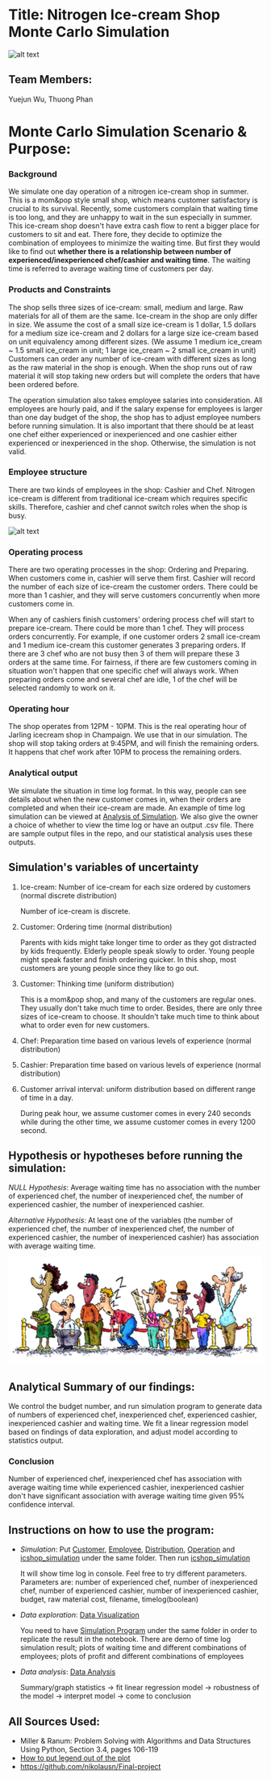 # Title: Nitrogen Ice-cream Shop Monte Carlo Simulation
![alt text](https://torontocitykey.com/wp-content/uploads/2017/11/Labsense-1.jpg)

## Team Members:
Yuejun Wu, Thuong Phan

# Monte Carlo Simulation Scenario & Purpose:
### Background
We simulate one day operation of a nitrogen ice-cream shop in summer. This is a mom&pop style small shop, which means customer satisfactory is crucial to its survival.
Recently, some customers complain that waiting time is too long, and they are unhappy to wait in the sun especially in summer. This ice-cream shop doesn't have extra cash flow
to rent a bigger place for customers to sit and eat. There fore, they decide to optimize the combination of employees to minimize the waiting time. But first they would like to find out
**whether there is a relationship between number of experienced/inexperienced chef/cashier and waiting time**.
The waiting time is referred to average waiting time of customers per day.


### Products and Constraints
The shop sells three sizes of ice-cream: small, medium and large. Raw materials for all of them are the same. Ice-cream in the shop are only differ in size. 
We assume the cost of a small size ice-cream is 1 dollar, 1.5 dollars for a medium size ice-cream and 2 dollars for a large size ice-cream based on 
unit equivalency among different sizes. (We assume 1 medium ice_cream ~ 1.5 small ice_cream in unit; 
1 large ice_cream ~ 2 small ice_cream in unit) Customers can order any number of ice-cream with different sizes as
long as the raw material in the shop is enough. When the shop runs out of raw material it will stop taking new orders but will complete the orders that have been ordered before. 

The operation simulation also takes employee salaries into consideration. All employees are hourly paid, and if the salary expense for employees is larger than one day budget of the shop, the shop
has to adjust employee numbers before running simulation. It is also important that there should be at least one chef either experienced or inexperienced and one cashier either experienced or inexperienced in the shop. 
Otherwise, the simulation is not valid.


### Employee structure
There are two kinds of employees in the shop: Cashier and Chef.
Nitrogen ice-cream is different from traditional ice-cream which requires specific skills. Therefore, cashier and chef cannot switch roles when the shop is busy.

![alt text](http://images.honestcooking.com/wp-content/uploads/2012/06/Milk-Solid-Ice-Cream-Bangkok-495x316.jpg)


### Operating process
There are two operating processes in the shop: Ordering and Preparing. When customers come in, cashier will serve them first. Cashier will record the number of each size of ice-cream
the customer orders. There could be more than 1 cashier, and they will serve customers concurrently when more customers come in. 

When any of cashiers finish customers' ordering process chef will start to prepare ice-cream. There could be more than 1 chef. They will process orders concurrently. For example, if one customer orders 2 small ice-cream and 1 medium ice-cream
this customer generates 3 preparing orders. If there are 3 chef who are not busy then 3 of them will prepare these 3 orders at the same time. For fairness, if there are few customers coming in
situation won't happen that one specific chef will always work. When preparing orders come and several chef are idle, 1 of the chef will be selected randomly to work on it.


### Operating hour
The shop operates from 12PM - 10PM. This is the real operating hour of Jarling icecream shop in Champaign. We use that in our simulation. The shop will stop taking orders at 9:45PM, and
will finish the remaining orders. It happens that chef work after 10PM to process the remaining orders.


### Analytical output
We simulate the situation in time log format. In this way, people can see details about when the new customer comes in, when their orders are completed and when their ice-cream are made.
An example of time log simulation can be viewed at [Analysis of Simulation](Analysis%20of%20simulation.ipynb). We also give the owner a choice of whether to view the time log or have an output .csv
file. There are sample output files in the repo, and our statistical analysis uses these outputs.


## Simulation's variables of uncertainty

1. Ice-cream: Number of ice-cream for each size ordered by customers (normal discrete distribution)
              
      Number of ice-cream is discrete.
              
2. Customer: Ordering time (normal distribution) 

      Parents with kids might take longer time to order as they got distracted by kids frequently. Elderly people speak slowly to order.
      Young people might speak faster and finish ordering quicker. In this shop, most customers are young people since they like to go out.

3. Customer: Thinking time (uniform distribution) 
      
      This is a mom&pop shop, and many of the customers are regular ones. They usually don't take much time to order.
      Besides, there are only three sizes of ice-cream to choose. It shouldn't take much time to think about what to order even for new customers.

4. Chef: Preparation time based on various levels of experience (normal distribution)

5. Cashier: Preparation time based on various levels of experience (normal distribution)

6. Customer arrival interval: uniform distribution based on different range of time in a day.
                              
      During peak hour, we assume customer comes in every 240 seconds while during the other time, we assume customer comes in every 1200 second.


## Hypothesis or hypotheses before running the simulation:
*NULL Hypothesis*: Average waiting time has no association with the number of experienced chef, the number of inexperienced chef, the number of experienced cashier, the number of inexperienced cashier.

*Alternative Hypothesis*: At least one of the variables (the number of experienced chef, the number of inexperienced chef, the number of experienced cashier, the number of inexperienced cashier) has association with average waiting time.

![alt text](https://github.com/sayaaoi/Final_Project/blob/master/data/waiting%20line.png)

## Analytical Summary of our findings:
We control the budget number, and run simulation program to generate data of numbers of experienced chef, inexperienced chef, experienced cashier, inexperienced cashier and waiting time.
We fit a linear regression model based on findings of data exploration, and adjust model according to statistics output.

### Conclusion

Number of experienced chef, inexperienced chef has association with average waiting time while experienced cashier, inexperienced cashier don't have significant association
with average waiting time given 95% confidence interval.

## Instructions on how to use the program:
 - *Simulation*: Put [Customer](Customer.py), [Employee](Employee.py), [Distribution](Distribution.py), [Operation](Operation.py) and [icshop_simulation](icshop_simulation.py) 
 under the same folder. Then run [icshop_simulation](icshop_simulation.py)   
          
     It will show time log in console. Feel free to try different parameters.
     Parameters are: number of experienced chef, number of inexperienced chef, number of experienced cashier, number of inexperienced cashier, budget, raw material cost, filename, timelog(boolean) 

 - *Data exploration*: [Data Visualization](Analysis%20of%20simulation.ipynb)   
          
    You need to have [Simulation Program](icshop_simulation.py) under the same folder in order to replicate the result in the notebook.
    There are demo of time log simulation result; plots of waiting time and different combinations of employees; plots of profit and different combinations of employees

 - *Data analysis*: [Data Analysis](Data_Analysis.md)
                 
      Summary/graph statistics -> fit linear regression model -> robustness of the model -> interpret model -> come to conclusion

## All Sources Used:
- Miller & Ranum: Problem Solving with Algorithms and Data Structures Using Python, Section 3.4, pages 106-119
- [How to put legend out of the plot](https://stackoverflow.com/questions/4700614/how-to-put-the-legend-out-of-the-plot?)
- https://github.com/nikolausn/Final-project



